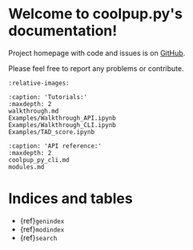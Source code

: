 # Welcome to coolpup.py's documentation!

Project homepage with code and issues is on [GitHub](https://github.com/open2c/coolpuppy).

Please feel free to report any problems or contribute.

```{include} ../../README.md
:relative-images:
```

```{toctree}
:caption: 'Tutorials:'
:maxdepth: 2
walkthrough.md
Examples/Walkthrough_API.ipynb
Examples/Walkthrough_CLI.ipynb
Examples/TAD_score.ipynb
```
```{toctree}
:caption: 'API reference:'
:maxdepth: 2
coolpup_py_cli.md
modules.md
```

# Indices and tables

- {ref}`genindex`
- {ref}`modindex`
- {ref}`search`
